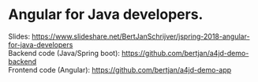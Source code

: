 # Angular for Java developers.

Slides: https://www.slideshare.net/BertJanSchrijver/jspring-2018-angular-for-java-developers  
Backend code (Java/Spring boot): https://github.com/bertjan/a4jd-demo-backend  
Frontend code (Angular): https://github.com/bertjan/a4jd-demo-app  
